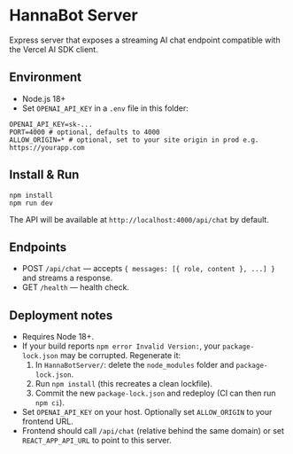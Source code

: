 # HannaBot Server

Express server that exposes a streaming AI chat endpoint compatible with the Vercel AI SDK client.

## Environment

- Node.js 18+
- Set `OPENAI_API_KEY` in a `.env` file in this folder:

```
OPENAI_API_KEY=sk-...
PORT=4000 # optional, defaults to 4000
ALLOW_ORIGIN=* # optional, set to your site origin in prod e.g. https://yourapp.com
```

## Install & Run

```
npm install
npm run dev
```

The API will be available at `http://localhost:4000/api/chat` by default.

## Endpoints

- POST `/api/chat` — accepts `{ messages: [{ role, content }, ...] }` and streams a response.
- GET `/health` — health check.

## Deployment notes

- Requires Node 18+.
- If your build reports `npm error Invalid Version:`, your `package-lock.json` may be corrupted. Regenerate it:
	1. In `HannaBotServer/`: delete the `node_modules` folder and `package-lock.json`.
	2. Run `npm install` (this recreates a clean lockfile).
	3. Commit the new `package-lock.json` and redeploy (CI can then run `npm ci`).
- Set `OPENAI_API_KEY` on your host. Optionally set `ALLOW_ORIGIN` to your frontend URL.
- Frontend should call `/api/chat` (relative behind the same domain) or set `REACT_APP_API_URL` to point to this server.